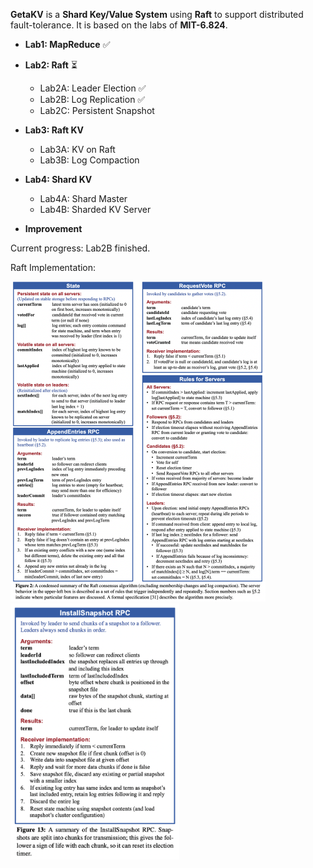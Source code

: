 **GetaKV** is a **Shard Key/Value System** using **Raft** to support distributed fault-tolerance.
It is based on the labs of **MIT-6.824**.

- **Lab1: MapReduce** ✅

- **Lab2: Raft** ⏳
  
    - Lab2A: Leader Election ✅
    - Lab2B: Log Replication ✅
    - Lab2C: Persistent Snapshot
    
- **Lab3: Raft KV**
  
    - Lab3A: KV on Raft
    - Lab3B: Log Compaction
    
- **Lab4: Shard KV**
  
    - Lab4A: Shard Master
    - Lab4B: Sharded KV Server
    
- **Improvement**

  

Current progress: Lab2B finished.



Raft Implementation:

<img src="assets/image-20230413133324787.png" alt="image-20230413133324787" style="zoom:50%;" />

<img src="assets/image-20230413133359027.png" alt="image-20230413133359027" style="zoom:40%;" />